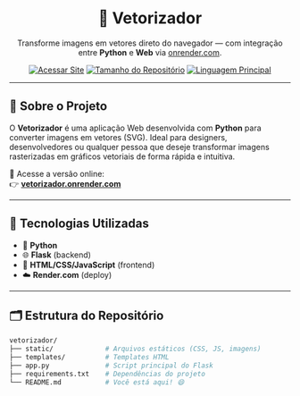 <h1 align="center">🎨 Vetorizador</h1>

<p align="center">
  Transforme imagens em vetores direto do navegador — com integração entre <strong>Python</strong> e <strong>Web</strong> via <a href="https://onrender.com">onrender.com</a>.
</p>

<p align="center">
  <a href="https://vetorizador.onrender.com" target="_blank"><img src="https://img.shields.io/badge/Acessar%20Site-Vetorizador-blue?style=for-the-badge&logo=render" alt="Acessar Site"></a>
  <a href="https://github.com/jakelino/vetorizador" target="_blank"><img src="https://img.shields.io/github/repo-size/jakelino/vetorizador?style=for-the-badge&color=success" alt="Tamanho do Repositório"></a>
  <a href="https://github.com/jakelino/vetorizador" target="_blank"><img src="https://img.shields.io/github/languages/top/jakelino/vetorizador?style=for-the-badge&logo=python" alt="Linguagem Principal"></a>
</p>

---

## 🚀 Sobre o Projeto

O **Vetorizador** é uma aplicação Web desenvolvida com **Python** para converter imagens em vetores (SVG). Ideal para designers, desenvolvedores ou qualquer pessoa que deseje transformar imagens rasterizadas em gráficos vetoriais de forma rápida e intuitiva.

🔗 Acesse a versão online:  
👉 [**vetorizador.onrender.com**](https://vetorizador.onrender.com)

---

## 🧰 Tecnologias Utilizadas

- 🐍 **Python**
- 🌐 **Flask** (backend)
- 🎨 **HTML/CSS/JavaScript** (frontend)
- ☁️ **Render.com** (deploy)

---

## 🗂 Estrutura do Repositório

```bash
vetorizador/
├── static/             # Arquivos estáticos (CSS, JS, imagens)
├── templates/          # Templates HTML
├── app.py              # Script principal do Flask
├── requirements.txt    # Dependências do projeto
└── README.md           # Você está aqui! 😄
